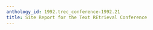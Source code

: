 ```yaml
---
anthology_id: 1992.trec_conference-1992.21
title: Site Report for the Text REtrieval Conference
---
```

